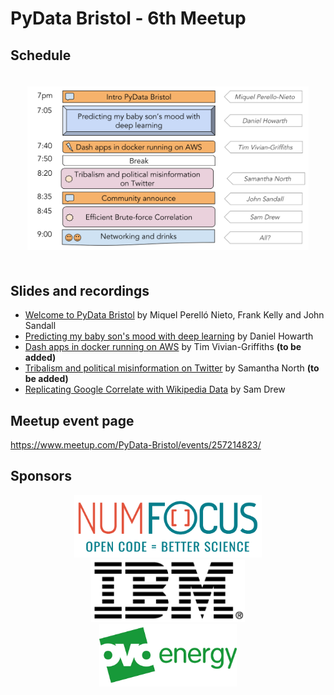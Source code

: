 # PyData Bristol - 6th Meetup

## Schedule

<p align="center">
  <img alt="schedule" src="./images/PyData_Bristol_2019_01_schedule.svg" vspace="20" width="450"/>
</p>

## Slides and recordings

- [Welcome to PyData Bristol][slides:1] by Miquel Perelló Nieto, Frank Kelly
  and John Sandall
- [Predicting my baby son's mood with deep learning][slides:2] by Daniel
  Howarth
- [Dash apps in docker running on AWS][slides:3] by Tim Vivian-Griffiths **(to be added)**
- [Tribalism and political misinformation on Twitter][slides:4] by Samantha North **(to be added)**
- [Replicating Google Correlate with Wikipedia Data][slides:5] by Sam Drew

[slides:1]: ./pydata_bristol_1.pdf
[slides:2]:  ./pydata_bristol_2.pdf
[slides:3]:  ./pydata_bristol_3.pdf
[slides:4]:  ./pydata_bristol_4.pdf
[slides:5]:  ./pydata_bristol_5.pdf

## Meetup event page

https://www.meetup.com/PyData-Bristol/events/257214823/

## Sponsors

<p align="center">
  <a href="https://www.numfocus.org/"><img alt='NumFocus logo' src="./images/logos/numfocus_logo.png" hspace="20" height="100"/></a>
  <a href="https://www-05.ibm.com/uk/locations/bristol.html"><img alt='IBM logo' src="./images/logos/IBM.jpg" hspace="20" height="100"/></a>
  <a href="https://www.ovoenergy.com/careers/vacancies"><img alt='ovo energy logo' src="./images/logos/ovo_energy_logo.jpg" hspace="20" height="100"/></a>
</p>
